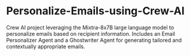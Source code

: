 # Personalize-Emails-using-Crew-AI
Crew AI project leveraging the Mixtra-8x7B large language model to personalize emails based on recipient information. Includes an Email Personalizer Agent and a Ghostwriter Agent for generating tailored and contextually appropriate emails.
